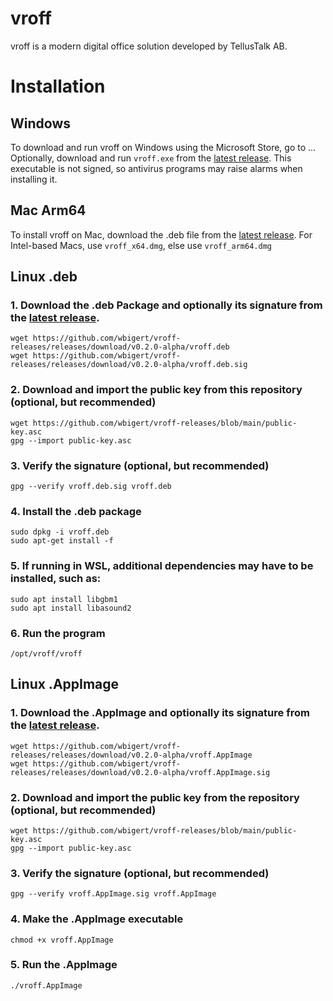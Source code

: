 # vroff
vroff is a modern digital office solution developed by TellusTalk AB.

# Installation

## Windows
To download and run vroff on Windows using the Microsoft Store, go to ... Optionally, download and run ```vroff.exe``` from the [latest release](https://github.com/wbigert/vroff-releases/releases). This executable is not signed, so antivirus programs may raise alarms when installing it.

## Mac Arm64
To install vroff on Mac, download the .deb file from the [latest release](https://github.com/wbigert/vroff-releases/releases). For Intel-based Macs, use ```vroff_x64.dmg```, else use ```vroff_arm64.dmg``` 

## Linux .deb
### 1. Download the .deb Package and optionally its signature from the [latest release](https://github.com/wbigert/vroff-releases/releases).
    wget https://github.com/wbigert/vroff-releases/releases/download/v0.2.0-alpha/vroff.deb
    wget https://github.com/wbigert/vroff-releases/releases/download/v0.2.0-alpha/vroff.deb.sig 

### 2. Download and import the public key from this repository (optional, but recommended)
    wget https://github.com/wbigert/vroff-releases/blob/main/public-key.asc
    gpg --import public-key.asc

### 3. Verify the signature (optional, but recommended)
    gpg --verify vroff.deb.sig vroff.deb

### 4. Install the .deb package
    sudo dpkg -i vroff.deb
    sudo apt-get install -f

### 5. If running in WSL, additional dependencies may have to be installed, such as:
    sudo apt install libgbm1
    sudo apt install libasound2

### 6. Run the program
    /opt/vroff/vroff

## Linux .AppImage
### 1. Download the .AppImage and optionally its signature from the [latest release](https://github.com/wbigert/vroff-releases/releases).
    wget https://github.com/wbigert/vroff-releases/releases/download/v0.2.0-alpha/vroff.AppImage
    wget https://github.com/wbigert/vroff-releases/releases/download/v0.2.0-alpha/vroff.AppImage.sig

### 2. Download and import the public key from the repository (optional, but recommended)
    wget https://github.com/wbigert/vroff-releases/blob/main/public-key.asc
    gpg --import public-key.asc

### 3. Verify the signature (optional, but recommended)
    gpg --verify vroff.AppImage.sig vroff.AppImage

### 4. Make the .AppImage executable
    chmod +x vroff.AppImage

### 5. Run the .AppImage
    ./vroff.AppImage

